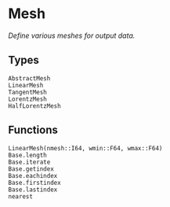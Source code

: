 # Mesh

*Define various meshes for output data.*

## Types

```@docs
AbstractMesh
LinearMesh
TangentMesh
LorentzMesh
HalfLorentzMesh
```

## Functions

```@docs
LinearMesh(nmesh::I64, wmin::F64, wmax::F64)
Base.length
Base.iterate
Base.getindex
Base.eachindex
Base.firstindex
Base.lastindex
nearest
```
